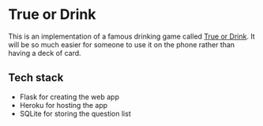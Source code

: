 # True or Drink

This is an implementation of a famous drinking game called [True or Drink](https://www.playtruthordrink.com/). It will be so much easier for someone to use it on the phone rather than having a deck of card. 

## Tech stack 
- Flask for creating the web app 
- Heroku for hosting the app 
- SQLite for storing the question list 



